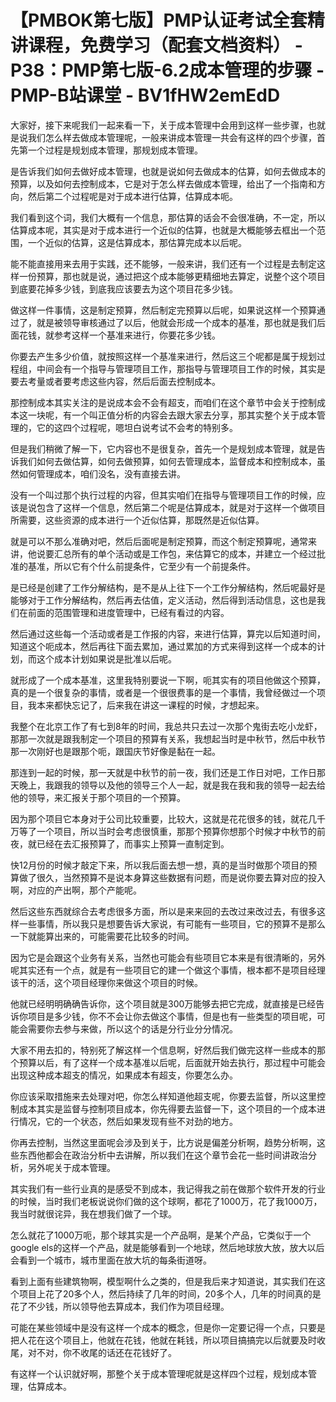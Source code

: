 # 【PMBOK第七版】PMP认证考试全套精讲课程，免费学习（配套文档资料） - P38：PMP第七版-6.2成本管理的步骤 - PMP-B站课堂 - BV1fHW2emEdD

大家好，接下来呢我们一起来看一下，关于成本管理中会用到这样一些步骤，也就是说我们怎么样去做成本管理呢，一般来讲成本管理一共会有这样的四个步骤，首先第一个过程是规划成本管理，那规划成本管理。

是告诉我们如何去做好成本管理，也就是说如何去做成本的估算，如何去做成本的预算，以及如何去控制成本，它是对于怎么样去做成本管理，给出了一个指南和方向，然后第二个过程呢是对于成本进行估算，估算成本呃。

我们看到这个词，我们大概有一个信息，那估算的话会不会很准确，不一定，所以估算成本呢，其实是对于成本进行一个近似的估算，也就是大概能够去框出一个范围，一个近似的估算，这是估算成本，那估算完成本以后呢。

能不能直接用来去用于实践，还不能够，一般来讲，我们还有一个过程是去制定这样一份预算，那也就是说，通过把这个成本能够更精细地去算定，说整个这个项目到底要花掉多少钱，到底我应该要去为这个项目花多少钱。

做这样一件事情，这是制定预算，然后制定完预算以后呢，如果说这样一个预算通过了，就是被领导审核通过了以后，他就会形成一个成本的基准，那也就是我们后面花钱，就参考这样一个基准来进行，你要花多少钱。

你要去产生多少价值，就按照这样一个基准来进行，然后这三个呢都是属于规划过程组，中间会有一个指导与管理项目工作，那指导与管理项目工作的时候，其实是要去考量或者要考虑这些内容，然后后面去控制成本。

那控制成本其实关注的是说成本会不会有超支，而咱们在这个章节中会关于控制成本这一块呢，有一个叫正值分析的内容会去跟大家去分享，那其实整个关于成本管理的，它的这四个过程呢，嗯坦白说考试不会考的特别多。

但是我们稍微了解一下，它内容也不是很复杂，首先一个是规划成本管理，就是告诉我们如何去做估算，如何去做预算，如何去管理成本，监督成本和控制成本，虽然如何管理成本，咱们没名，没有直接去讲。

没有一个叫过那个执行过程的内容，但其实咱们在指导与管理项目工作的时候，应该是说包含了这样一个信息，然后第二个呢是估算成本，就是对于这样一个做项目所需要，这些资源的成本进行一个近似估算，那既然是近似估算。

就是可以不那么准确对吧，然后后面呢是制定预算，而这个制定预算呢，通常来讲，他说要汇总所有的单个活动或是工作包，来估算它的成本，并建立一个经过批准的基准，所以它有个什么前提条件，它至少有一个前提条件。

是已经是创建了工作分解结构，是不是从上往下一个工作分解结构，然后呢最好是能够对于工作分解结构，然后再去估值，定义活动，然后得到活动信息，这也是我们在前面的范围管理和进度管理中，已经有看过的内容。

然后通过这些每一个活动或者是工作报的内容，来进行估算，算完以后知道时间，知道这个呃成本，然后再往下面去累加，通过累加的方式来得到这样一个成本的计划，而这个成本计划如果说是批准以后呢。

就形成了一个成本基准，这里我特别要说一下啊，呃其实有的项目他做这个预算，真的是一个很复杂的事情，或者是一个很很费事的是一个事情，我曾经做过一个项目，我本来都快忘记了，后来我在讲这一课程的时候，才想起来。

我整个在北京工作了有七到8年的时间，我总共只去过一次那个鬼街去吃小龙虾，那那一次就是跟我制定一个项目的预算有关系，我想起当时是中秋节，然后中秋节那一次刚好也是跟那个呃，跟国庆节好像是黏在一起。

那连到一起的时候，那一天就是中秋节的前一夜，我们还是工作日对吧，工作日那天晚上，我跟我的领导以及他的领导三个人一起，就是我在我和我的领导一起去给他的领导，来汇报关于那个项目的一个预算。

因为那个项目它本身对于公司比较重要，比较大，这就是花花很多的钱，就花几千万等了一个项目，所以当时会考虑很慎重，那那个预算你想那个时候才中秋节的前夜，就已经在去汇报预算了，而事实上预算一直制定到。

快12月份的时候才敲定下来，所以我后面去想一想，真的是当时做那个项目的预算做了很久，当然预算不是说本身算这些数据有问题，而是说你要去算对应的投入啊，对应的产出啊，那个产能呢。

然后这些东西就综合去考虑很多方面，所以是来来回的去改过来改过去，有很多这样一些事情，所以我只是想要告诉大家说，有可能有一些项目，它的预算不是那么一下就能算出来的，可能需要花比较多的时间。

因为它是会跟这个业务有关系，当然也可能会有些项目它本来是有很清晰的，另外呢其实还有一个点，就是有一些项目它的建一个做这个事情，根本都不是项目经理该干的活，这个项目经理你来做这个项目的时候。

他就已经明明确确告诉你，这个项目就是300万能够去把它完成，就直接是已经告诉你项目是多少钱，你不不会让你去做这个事情，但是也有一些类型的项目呢，可能会需要你去参与来做，所以这个的话是分行业分分情况。

大家不用去扣的，特别死了解这样一个信息啊，好然后我们做完这样一些成本的那个预算以后，有了这样一个成本基准以后呢，后面就开始去执行，那过程中可能会出现这种成本超支的情况，如果成本有超支，你要怎么办。

你应该采取措施来去处理对吧，你怎么样知道他超支呢，你要去监督，所以这里控制成本其实是监督与控制项目成本，你先得要去监督一下，这个项目的一个成本进行情况，它的一个状态，然后如果发现有些不对劲的地方。

你再去控制，当然这里面呢会涉及到关于，比方说是偏差分析啊，趋势分析啊，这些东西他都会在政治分析中去讲解，所以我们在这个章节会花一些时间讲政治分析，另外呢关于成本管理。

其实我们有一些行业真的是感受不到成本，我记得我之前在做那个软件开发的行业的时候，当时我们老板说说你们做的这个球啊，都花了1000万，花了我1000万，我当时就很诧异，我在想我们做了一个球。

怎么就花了1000万呃，那个球其实是一个产品啊，是某个产品，它类似于一个google els的这样一个产品，就是能够看到一个地球，然后地球放大放，放大以后会看到一个城市，城市里面在放大坑的每条街道呀。

看到上面有些建筑物啊，模型啊什么之类的，但是我后来才知道说，其实我们在这个项目上花了20多个人，然后持续了几年的时间，20多个人，几年的时间真的是花了不少钱，所以领导他去算成本，我们作为项目经理。

可能在某些领域中是没有这样一个成本的概念，但是你一定要记得一个点，只要是把人花在这个项目上，他就在花钱，他就在耗钱，所以项目搞搞完以后就要及时收尾，对不对，你不收尾的话还在花钱好了。

有这样一个认识就好啊，那整个关于成本管理呢就是这样四个过程，规划成本管理，估算成本。